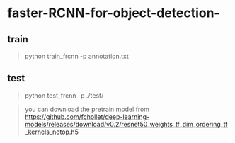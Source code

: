 # faster-RCNN-for-object-detection-

## train
> python train_frcnn -p annotation.txt

## test
>python test_frcnn -p ./test/

> you can download the pretrain model from https://github.com/fchollet/deep-learning-models/releases/download/v0.2/resnet50_weights_tf_dim_ordering_tf_kernels_notop.h5
